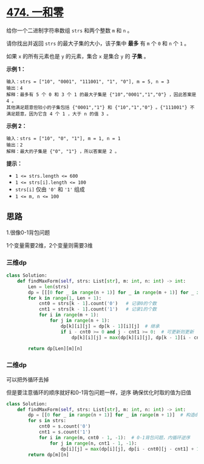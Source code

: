 # [474. 一和零](https://leetcode-cn.com/problems/ones-and-zeroes/)

给你一个二进制字符串数组 `strs` 和两个整数 `m` 和 `n` 。

请你找出并返回 `strs` 的最大子集的大小，该子集中 **最多** 有 `m` 个 `0` 和 `n` 个 `1` 。

如果 `x` 的所有元素也是 `y` 的元素，集合 `x` 是集合 `y` 的 **子集** 。

 

**示例 1：**

```
输入：strs = ["10", "0001", "111001", "1", "0"], m = 5, n = 3
输出：4
解释：最多有 5 个 0 和 3 个 1 的最大子集是 {"10","0001","1","0"} ，因此答案是 4 。
其他满足题意但较小的子集包括 {"0001","1"} 和 {"10","1","0"} 。{"111001"} 不满足题意，因为它含 4 个 1 ，大于 n 的值 3 。
```

**示例 2：**

```
输入：strs = ["10", "0", "1"], m = 1, n = 1
输出：2
解释：最大的子集是 {"0", "1"} ，所以答案是 2 。
```

 

**提示：**

- `1 <= strs.length <= 600`
- `1 <= strs[i].length <= 100`
- `strs[i]` 仅由 `'0'` 和 `'1'` 组成
- `1 <= m, n <= 100`

## 思路

1.很像0-1背包问题

1个变量需要2维，2个变量则需要3维

### 三维dp

```python
class Solution:
    def findMaxForm(self, strs: List[str], m: int, n: int) -> int:
        Len = len(strs)
        dp = [[[0 for _ in range(n + 1)] for _ in range(m + 1)] for _ in range(Len + 1)]    # 构造dp列表
        for k in range(1, Len + 1):
            cnt0 = strs[k - 1].count('0')   # 记录0的个数
            cnt1 = strs[k - 1].count('1')   # 记录1的个数
            for i in range(m + 1):      
                for j in range(n + 1):
                    dp[k][i][j] = dp[k - 1][i][j]  # 继承
                    if i - cnt0 >= 0 and j - cnt1 >= 0:  # 可更新则更新
                        dp[k][i][j] = max(dp[k][i][j], dp[k - 1][i - cnt0][j - cnt1] + 1)

        return dp[Len][m][n]
```

### 二维dp

可以把外循环去掉

但是要注意循环的顺序就好和0-1背包问题一样，逆序
确保优化时取的值为旧值

```python
class Solution:
    def findMaxForm(self, strs: List[str], m: int, n: int) -> int:
        dp = [[0 for _ in range(n + 1)] for _ in range(m + 1)]  # 构造dp列表
        for s in strs:
            cnt0 = s.count('0')
            cnt1 = s.count('1')
            for i in range(m, cnt0 - 1, -1):  # 0-1背包问题，内循环逆序
                for j in range(n, cnt1 - 1, -1):
                    dp[i][j] = max(dp[i][j], dp[i - cnt0][j - cnt1] + 1)
        return dp[m][n]
```

